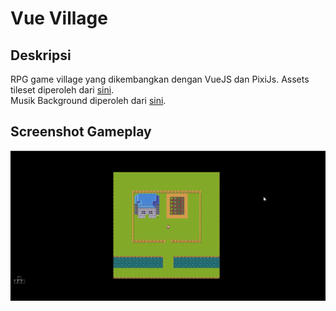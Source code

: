 # Vue Village

## Deskripsi
RPG game village yang dikembangkan dengan VueJS dan PixiJs. 
Assets tileset diperoleh dari [sini](https://opengameart.org/content/classic-rpg-tileset). 
<br> 
Musik Background diperoleh dari [sini](https://opengameart.org/content/summer-park-8bit-tune-loop).

## Screenshot Gameplay
![gameplay](https://github.com/damarkrisnandi/vue-village/blob/master/src/assets/screenshot_1.png)